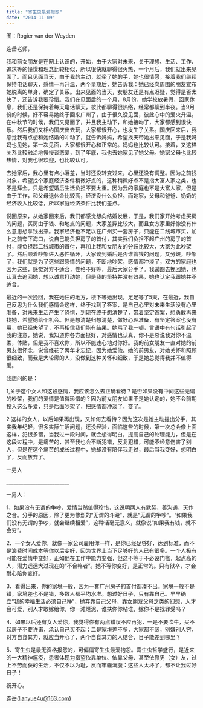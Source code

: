 ```yaml
---
title: "寄生虫最爱抱怨"
date: "2014-11-09"
---
```


图：Rogier van der Weyden

连岳老师，

我和前女朋友是在网上认识的，开始，由于大家对未来，关于理想、生活、工作、追求等的憧憬和理念比较相似，所以很快就聊得很火热，一个月后，我们就出来见面了。而且见面当天，由于我的主动，就牵了她的手，她也很情愿，接着我们继续保持电话聊天，感情一再升温，两个星期后，她告诉我：她已经向周围的朋友宣布她脱离的单身，确定了关系。出来见面的当天，女朋友还是有点迟疑，觉得是否太快了，还告诉我要珍惜。我们在见面后的一个月，8月份，她学校放暑假，回家休息，我们还是保持着每天电话聊天，彼此都聊得很热络，经常都聊到半夜。当9月份的时候，好不容易她终于回来广州了，由于很久没见面，彼此心中的爱火升温。在中秋节的时候，我们又见面了，并且我主动下，和她接吻了，大家都感到很快乐。然后我们又相约国庆出去玩，大家都很开心，也发生了关系。国庆回来后，我感觉我有点想和她结婚的冲动了，就告诉妈妈，希望找天带她出来见面，于是我妈妈也见她，第一次见面，大家都很开心和正常的。妈妈也比较认可。接着，又这样关系比较融洽地慢慢谈恋爱，到了年底，我也去她家见了她父母。她家父母也比较热情，对我也很欢迎，也比较认可。

去她家后，我心里有点小落差，当时还没转变过来，心里还没有调整。因为之前找对象，希望找个家庭经济条件稍微好点的，这种稍微好点不是指大富人家之类，也不是拜金。只是希望婚后生活负担不要太重。因为我的家庭也不是大富人家，但是由于工作，和父母退休金比较高，经济没什么负担。而她家，父母和爸爸、奶奶的经济收入比较低，所以家庭经济条件比我们差点。

说回原来，从她家回来后，我们都感觉想向结婚发展，于是，我们家开始考虑买房的问题，买房由于钱、和地点的问题，大家差异比较大，而且女方家里好像没有什么意思想拿钱出来。我家经济也不足以在广州买一套房子，只能在二线城市买，加上之前夸下海口，说自己能负担房子的首付，其实我们负担不起广州的房子的首付，能负担起二线城市的首付，再加上我和女朋友的分歧比较大，大家为此吵架了。然后顺着吵架进入恶性循环，大家谈到婚后是否谁管钱的问题，又分歧，吵架了，我们就是为了这些跟感情的问题，不断地吵架，感情都冲淡了，双方的家庭也因为这些，感觉对方不适合，性格不好等，最后大家分手了。我试图去挽回她，也认真去追回她，想以诚意打动她，但是我的坚持并没有效果，她也认定我跟她并不适合。

最近的一次挽回，我在她住的地方，楼下等她出现，足足等了5天，在最近，我自己反思为什么我们感情会这样，终于找到了答案，是自己心里对未来生活没有心里准备，对未来生活产生了恐惧，到现在终于想清楚了，带着坚定答案，想勇敢再来找她，希望她给个机会。但是想清楚归想清楚，做好心理准备，有坚定答案也没有用，她已经失望了，不再相信我们能有结果。她骂了我一顿，言语中有句话引起了我的注意，她说，我知道你各方面挺好，对感情也认真，你不是总说我对你不温柔，体贴，但是我不喜欢你，所以不能违心地对你好。我的前女朋友一直对她的前男友很怀念，说曾经花了两年才忘记，因为她爱他。她的前男友，对她关怀和照顾很细致，而我是大轮廓的人，没做到这种关怀和细致，于是她总觉得我并不值得爱。

我想问的是：

1,关于这个女人和这段感情，我应该怎么去正确看待？是否如果没有中间这些无谓的吵架，我们的爱情是值得珍惜的？因为前女朋友如果不是她认定的，她不会前期投入这么多爱，只是后面吵架了，把感情都冲淡了，变了。

2 这样的女人，以后如果再出现，又如何去看待？因为这次是她主动提出分手，其实我年纪轻，很多实际生活问题，还没经验，面临这些的时候，第一次总会像上面这样，犯很多错，当我过一段时间，就会想得明白，提高自己的处理能力，但是在这段过程中，是痛苦的，甚至我也会不断犯错，反复犯错，可能不经意伤害了别人，但是在这个痛苦的成长过程中，她却没有陪伴我走过，最后当我变好，想明白了，反而放弃了。

一男人

\_\_\_\_\_\_\_\_\_\_\_\_\_\_\_\_\_\_\_\_\_\_\_\_\_\_

一男人：

1、如果没有无谓的争吵，爱情当然值得珍惜，这说明两人有默契、善沟通，天作之合。分手的原因，除了更为惨烈的“无谓的斗殴”，就是“无谓的争吵”。“如果我们没有无谓的争吵，就会继续相爱”，这种话毫无意义，就像说“如果我有钱，就不会穷”。

2、一个女人爱你，就像一家公司雇用你一样，是你已经足够好，达到标准，而不是浪费时间成本等你以后变好，因为世界上当下足够好的人已有很多。一个人极有可能在爱情中变好，正如他在工作中能力变强，但这不等于不必设门槛，起点高的人，潜力远远大过现在的“不合格者”。她不等你变好，是正常的。只有狱卒，才会耐心陪你变好。

3、看得出来，你的家境一般，因为一套广州房子的首付都凑不出。家境一般不是错，家境差也不是错，多数人都平均水准。想过好日子，只有靠自己。早早确立“我的幸福生活必须自己挣”，抛弃靠自己父母，靠女朋友父母之类的幻想，人才会可爱，别人才敢嫁给你，你一滩烂泥，谁扶你你粘谁，嫁你不是找罪受吗？

4、如果以后还有女人爱你，我觉得你有两点错误不应再犯，一是不要吹牛，买不起房子不要许诺，承认自己买不起；二是家境差不多，大家都不阔，别嫌别人穷，对方自食其力，就应当开心了，两个自食其力的人结合，日子能差到哪里？

5、寄生虫是最无资格报怨的，可偏偏寄生虫最爱抱怨。寄生虫哲学盛行，是近来的一大精神瘟疫，患者体现为指望依靠单位、依靠父母、甚至依靠男（女）友，过上不劳而获的生活，不仅不以为耻，反而牢骚满腹：这些人太坏了，都不让我过好日子！

祝开心。

连岳(lianyue4u@163.com)
